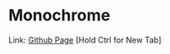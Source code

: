 # Monochrome
Link: [Github Page](https://pineapplesofjustice.github.io/Monochrome/ "Monochrome") [Hold Ctrl for New Tab]
